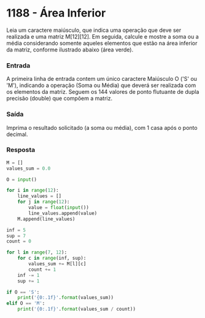 # 1188 - Área Inferior

Leia um caractere maiúsculo, que indica uma operação que deve ser realizada e uma matriz M[12][12]. Em seguida, calcule e mostre a soma ou a média considerando somente aqueles elementos que estão na área inferior da matriz, conforme ilustrado abaixo (área verde).

### Entrada
A primeira linha de entrada contem um único caractere Maiúsculo O ('S' ou 'M'), indicando a operação (Soma ou Média) que deverá ser realizada com os elementos da matriz. Seguem os 144 valores de ponto flutuante de dupla precisão (double) que compõem a matriz.

### Saída
Imprima o resultado solicitado (a soma ou média), com 1 casa após o ponto decimal.

### Resposta

```python
M = []
values_sum = 0.0

O = input()

for i in range(12):
    line_values = []
    for j in range(12):
        value = float(input())
        line_values.append(value)
    M.append(line_values)

inf = 5
sup = 7
count = 0

for l in range(7, 12):
    for c in range(inf, sup):
        values_sum += M[l][c]
        count += 1
    inf -= 1
    sup += 1 

if O == 'S':      
    print('{0:.1f}'.format(values_sum))      
elif O == 'M':
    print('{0:.1f}'.format(values_sum / count))
```